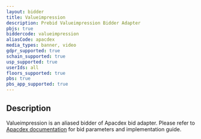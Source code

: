 ```yaml
---
layout: bidder
title: Valueimpression
description: Prebid Valueimpression Bidder Adapter
pbjs: true
biddercode: valueimpression
aliasCode: apacdex
media_types: banner, video
gdpr_supported: true
schain_supported: true
usp_supported: true
userIds: all
floors_supported: true
pbs: true
pbs_app_supported: true
---
```


## Description
Valueimpression is an aliased bidder of Apacdex bid adapter. Please refer to [Apacdex documentation](https://docs.prebid.org/dev-docs/bidders/apacdex) for bid parameters and implementation guide.
